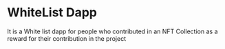 # WhiteList Dapp
 It is a White list dapp for people who contributed in an NFT Collection as a reward for their contribution in the project
